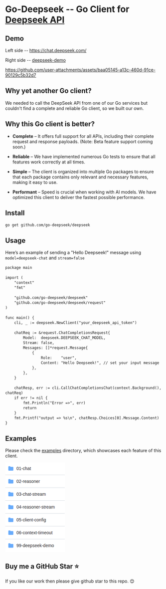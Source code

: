 # Go-Deepseek -- Go Client for [Deepseek API](https://api-docs.deepseek.com/)

## Demo

Left side -- https://chat.deepseek.com/

Right side -- [deepseek-demo](https://github.com/go-deepseek/deepseek-demo)

https://github.com/user-attachments/assets/baa05145-a13c-460d-91ce-90129c5b32d7

## Why yet another Go client?

We needed to call the DeepSeek API from one of our Go services but couldn't find a complete and reliable Go client, so we built our own.

## Why this Go client is better?

- **Complete** – It offers full support for all APIs, including their complete request and response payloads. (Note: Beta feature support coming soon.)

- **Reliable** – We have implemented numerous Go tests to ensure that all features work correctly at all times.

- **Simple** – The client is organized into multiple Go packages to ensure that each package contains only relevant and necessary features, making it easy to use.

- **Performant** – Speed is crucial when working with AI models. We have optimized this client to deliver the fastest possible performance.

## Install
```
go get github.com/go-deepseek/deepseek
```

## Usage

Here’s an example of sending a "Hello Deepseek!" message using `model=deepseek-chat` and `stream=false`

```
package main

import (
	"context"
	"fmt"

	"github.com/go-deepseek/deepseek"
	"github.com/go-deepseek/deepseek/request"
)

func main() {
	cli, _ := deepseek.NewClient("your_deepseek_api_token")

	chatReq := &request.ChatCompletionsRequest{
		Model:  deepseek.DEEPSEEK_CHAT_MODEL,
		Stream: false,
		Messages: []*request.Message{
			{
				Role:    "user",
				Content: "Hello Deepseek!", // set your input message
			},
		},
	}

	chatResp, err := cli.CallChatCompletionsChat(context.Background(), chatReq)
	if err != nil {
		fmt.Println("Error =>", err)
		return
	}
	fmt.Printf("output => %s\n", chatResp.Choices[0].Message.Content)
}
```

## Examples

Please check the [examples](examples/) directory, which showcases each feature of this client.

![examples](docs/examples_directory.png)

## Buy me a GitHub Star ⭐

If you like our work then please give github star to this repo. 😊
